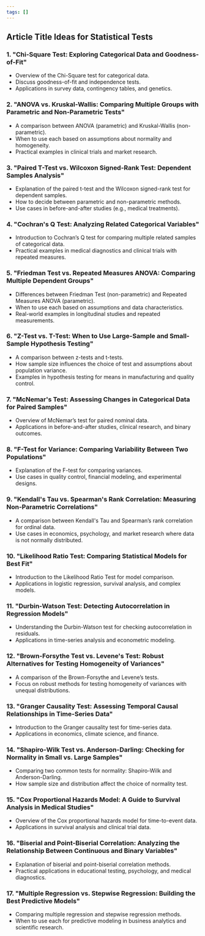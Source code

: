 ```yaml
---
tags: []
---
```


## Article Title Ideas for Statistical Tests

### 1. **"Chi-Square Test: Exploring Categorical Data and Goodness-of-Fit"**
   - Overview of the Chi-Square test for categorical data.
   - Discuss goodness-of-fit and independence tests.
   - Applications in survey data, contingency tables, and genetics.

### 2. **"ANOVA vs. Kruskal-Wallis: Comparing Multiple Groups with Parametric and Non-Parametric Tests"**
   - A comparison between ANOVA (parametric) and Kruskal-Wallis (non-parametric).
   - When to use each based on assumptions about normality and homogeneity.
   - Practical examples in clinical trials and market research.

### 3. **"Paired T-Test vs. Wilcoxon Signed-Rank Test: Dependent Samples Analysis"**
   - Explanation of the paired t-test and the Wilcoxon signed-rank test for dependent samples.
   - How to decide between parametric and non-parametric methods.
   - Use cases in before-and-after studies (e.g., medical treatments).

### 4. **"Cochran's Q Test: Analyzing Related Categorical Variables"**
   - Introduction to Cochran’s Q test for comparing multiple related samples of categorical data.
   - Practical examples in medical diagnostics and clinical trials with repeated measures.

### 5. **"Friedman Test vs. Repeated Measures ANOVA: Comparing Multiple Dependent Groups"**
   - Differences between Friedman Test (non-parametric) and Repeated Measures ANOVA (parametric).
   - When to use each based on assumptions and data characteristics.
   - Real-world examples in longitudinal studies and repeated measurements.

### 6. **"Z-Test vs. T-Test: When to Use Large-Sample and Small-Sample Hypothesis Testing"**
   - A comparison between z-tests and t-tests.
   - How sample size influences the choice of test and assumptions about population variance.
   - Examples in hypothesis testing for means in manufacturing and quality control.

### 7. **"McNemar's Test: Assessing Changes in Categorical Data for Paired Samples"**
   - Overview of McNemar’s test for paired nominal data.
   - Applications in before-and-after studies, clinical research, and binary outcomes.

### 8. **"F-Test for Variance: Comparing Variability Between Two Populations"**
   - Explanation of the F-test for comparing variances.
   - Use cases in quality control, financial modeling, and experimental designs.

### 9. **"Kendall's Tau vs. Spearman's Rank Correlation: Measuring Non-Parametric Correlations"**
   - A comparison between Kendall's Tau and Spearman’s rank correlation for ordinal data.
   - Use cases in economics, psychology, and market research where data is not normally distributed.

### 10. **"Likelihood Ratio Test: Comparing Statistical Models for Best Fit"**
   - Introduction to the Likelihood Ratio Test for model comparison.
   - Applications in logistic regression, survival analysis, and complex models.

### 11. **"Durbin-Watson Test: Detecting Autocorrelation in Regression Models"**
   - Understanding the Durbin-Watson test for checking autocorrelation in residuals.
   - Applications in time-series analysis and econometric modeling.

### 12. **"Brown-Forsythe Test vs. Levene's Test: Robust Alternatives for Testing Homogeneity of Variances"**
   - A comparison of the Brown-Forsythe and Levene’s tests.
   - Focus on robust methods for testing homogeneity of variances with unequal distributions.

### 13. **"Granger Causality Test: Assessing Temporal Causal Relationships in Time-Series Data"**
   - Introduction to the Granger causality test for time-series data.
   - Applications in economics, climate science, and finance.

### 14. **"Shapiro-Wilk Test vs. Anderson-Darling: Checking for Normality in Small vs. Large Samples"**
   - Comparing two common tests for normality: Shapiro-Wilk and Anderson-Darling.
   - How sample size and distribution affect the choice of normality test.

### 15. **"Cox Proportional Hazards Model: A Guide to Survival Analysis in Medical Studies"**
   - Overview of the Cox proportional hazards model for time-to-event data.
   - Applications in survival analysis and clinical trial data.

### 16. **"Biserial and Point-Biserial Correlation: Analyzing the Relationship Between Continuous and Binary Variables"**
   - Explanation of biserial and point-biserial correlation methods.
   - Practical applications in educational testing, psychology, and medical diagnostics.

### 17. **"Multiple Regression vs. Stepwise Regression: Building the Best Predictive Models"**
   - Comparing multiple regression and stepwise regression methods.
   - When to use each for predictive modeling in business analytics and scientific research.
